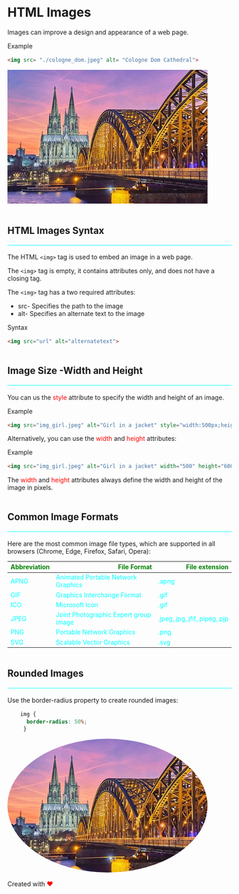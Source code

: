 # HTML Images

Images can improve a design and appearance of a web page.

Example

```html 
<img src= "./cologne_dom.jpeg" alt= "Cologne Dom Cathedral">
```

<img src= "./cologne_dom.jpeg" alt= "Cologne Dom Cathedral">

## HTML Images Syntax 

The HTML `<img>` tag is used to embed an image in a web page.

The `<img>` tag is empty, it contains attributes only, and does not have a closing tag.

The `<img>` tag has a two required attributes:

- src- Specifies the path to the image
- alt- Specifies an alternate text to the image

Syntax

```html
<img src="url" alt="alternatetext">
```

## Image Size -Width and Height

You can us the <span>style </span>attribute to specify the width and height of an image.

Example 

```html
<img src="img_girl.jpeg" alt="Girl in a jacket" style="width:500px;height:600px;">
```

Alternatively, you can use the <span>width</span> and <span>height</span> attributes:

Example

```html 
<img src="img_girl.jpeg" alt="Girl in a jacket" width="500" height="600">
``` 
The <span> width </span> and <span> height</span> attributes always define the width and height of the image in pixels.

## Common Image Formats

Here are the most common image file types, which are supported in all browsers (Chrome, Edge, Firefox, Safari, Opera):

| Abbreviation | File Format                         | File extension             |
|--------------| ------------------------------------|----------------------------|
| APNG         |Animated Portable Network Graphics   |.apng                       |
| GIF          |Graphics Interchange Format          |.gif                        |
| ICO          |Microsoft Icon                       |.gif                        |
| JPEG         |Joint Photographic Expert group image|.jpeg,.jpg,.jfif,.pipeg,.pjp|
| PNG          |Portable Network Graphics            |.png                        |
| SVG          |Scalable Vector Graphics             |.svg                        |

## Rounded Images

Use the border-radius property to create rounded images:

```css
    img {
      border-radius: 50%;
     }
```

<img src= "./cologne_dom.jpeg" alt= "Cologne Dom Cathedral" class="rounded">

<!--custom CSS-->
<style>
 
 h2 {
     border-bottom: 1px solid cyan;
     margin-top: 45px;
     padding-bottom: 20px
 }
span {
    color:red;
}
th{
    color:green;
    text-align: right !important;
}
td {
    color:cyan;
}
.rounded {
    border-radius: 50%;
}
</style>

<!--<img src="./cologne_dom.jpeg" alt= "Cologne dom Cathedral" style="border-radius: 50%;"> -->

Created with :heart: